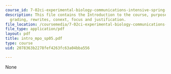 ```yaml
---
course_id: 7-02ci-experimental-biology-communications-intensive-spring-2005
description: This file contains the Introduction to the course, purpose of introduction,
  grading, rewrites, conext, focus and justification.
file_location: /coursemedia/7-02ci-experimental-biology-communications-intensive-spring-2005/2078363b2278fef4263fc63a04bba556_intro_mpo_sp05.pdf
file_type: application/pdf
layout: pdf
title: intro_mpo_sp05.pdf
type: course
uid: 2078363b2278fef4263fc63a04bba556

---
```

None